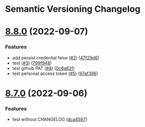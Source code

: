 # Semantic Versioning Changelog

# [8.8.0](https://github.com/adrianostas/flutter-monorepo/compare/v8.7.0...v8.8.0) (2022-09-07)


### Features

* add persist credential false ([#2](https://github.com/adrianostas/flutter-monorepo/issues/2)) ([47f29d6](https://github.com/adrianostas/flutter-monorepo/commit/47f29d6e9ba5c87a00a39e5e862a738a8c0ba7ab))
* test ([#3](https://github.com/adrianostas/flutter-monorepo/issues/3)) ([799f948](https://github.com/adrianostas/flutter-monorepo/commit/799f948fe0d0cca4bff7a8534490141ea9802095))
* test github PAT ([#4](https://github.com/adrianostas/flutter-monorepo/issues/4)) ([0c6a82f](https://github.com/adrianostas/flutter-monorepo/commit/0c6a82fec79e7f4543845b291ca7876992490abc))
* test personal access token ([#5](https://github.com/adrianostas/flutter-monorepo/issues/5)) ([97af396](https://github.com/adrianostas/flutter-monorepo/commit/97af39654dec4e1bb3fa57f4b06a1c3243bd1d24))

# [8.7.0](https://github.com/adrianostas/flutter-monorepo/compare/v8.6.0...v8.7.0) (2022-09-06)


### Features

* test without CHANGELOG ([dca4587](https://github.com/adrianostas/flutter-monorepo/commit/dca4587f292680bf636493f977f6b3a080393dcd))
